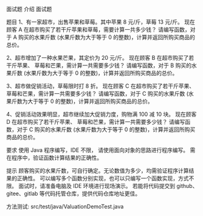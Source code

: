 面试题
介绍
面试题

题目 1、有一家超市，出售苹果和草莓。其中苹果 8 元/斤，草莓 13 元/斤。 现在顾客 A 在超市购买了若干斤苹果和草莓，需要计算一共多少钱？ 请编写函数，对于 A 购买的水果斤数 (水果斤数为大于等于 0 的整数)，计算并返回所购买商品的总价。

2、超市增加了一种水果芒果，其定价为 20 元/斤。 现在顾客 B 在超市购买了若干斤苹果、 草莓和芒果，需计算一共需要多少钱？ 请编写函数，对于 B 购买的水果斤数 (水果斤数为大于等于 0 的整数)，计算并返回所购买商品的总价。

3、超市做促销活动，草莓限时打 8 折。 现在顾客 C 在超市购买了若干斤苹果、 草莓和芒果，需计算一共需要多少钱？ 请编写函数，对于 C 购买的水果斤数 (水果斤数为大于等于 0 的整数)，计算并返回所购买商品的总价。

4、促销活动效果明显，超市继续加大促销力度，购物满 100 减 10 块。 现在顾客 D 在超市购买了若干斤苹果、 草莓和芒果，需计算一共需要多少钱？ 请编写函数，对于 C 购买的水果斤数 (水果斤数为大于等于 0 的整数)，计算并返回所购买商品的总价。

要求 使用 Java 程序编写，IDE 不限， 请使用面向对象的思路进行程序编写。 需在程序中，验证函数计算结果的正确性。

提示 顾客购买的水果斤数，可自行确定。无论数值为多少，均需验证程序计算结果的正确性。 可以编写多个函数分别实现，也可以只编写一个函数实现，方式不限。 面试时，请准备电脑及 IDE 环境进行现场演示。 若能将代码提交到 github、gitee、gitlab 等代码托管仓库，提供代码仓库地址更佳。

方法测试: src/test/java/ValuationDemoTest.java
